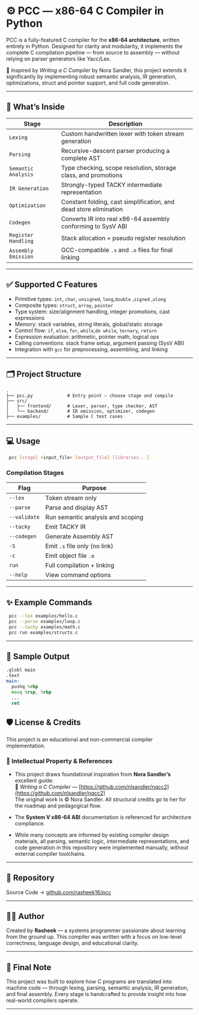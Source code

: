 
# ⚙️ PCC — x86-64 C Compiler in Python

PCC is a fully-featured C compiler for the **x86-64 architecture**, written entirely in Python. 
Designed for clarity and modularity, it implements the complete C compilation pipeline — from 
source to assembly — without relying on parser generators like Yacc/Lex.

📘 Inspired by *Writing a C Compiler* by Nora Sandler, this project extends it significantly by 
implementing robust semantic analysis, IR generation, optimizations, struct and pointer support, 
and full code generation.

---

## 🚀 What’s Inside

| Stage               | Description                                                        |
|---------------------|--------------------------------------------------------------------|
| `Lexing`            | Custom handwritten lexer with token stream generation              |
| `Parsing`           | Recursive-descent parser producing a complete AST                  |
| `Semantic Analysis` | Type checking, scope resolution, storage class, and promotions     |
| `IR Generation`     | Strongly-typed TACKY intermediate representation                   |
| `Optimization`      | Constant folding, cast simplification, and dead store elimination  |
| `Codegen`           | Converts IR into real x86-64 assembly conforming to SysV ABI       |
| `Register Handling` | Stack allocation + pseudo register resolution                      |
| `Assembly Emission` | GCC-compatible `.s` and `.o` files for final linking               |

---

## ✅ Supported C Features

- Primitive types: `int`, `char`, `unsigned`, `long`,`double` ,`signed` ,`ulong`
- Composite types: `struct`, `array`, `pointer`
- Type system: size/alignment handling, integer promotions, cast expressions
- Memory: stack variables, string literals, global/static storage
- Control flow: `if`, `else`, `for`, `while`,`do while`, `ternary`, `return`
- Expression evaluation: arithmetic, pointer math, logical ops
- Calling conventions: stack frame setup, argument passing (SysV ABI)
- Integration with `gcc` for preprocessing, assembling, and linking

---

## 🗂️ Project Structure

```
.
├── pcc.py             # Entry point — choose stage and compile
├── src/
│   ├── frontend/      # Lexer, parser, type checker, AST
│   └── backend/       # IR emission, optimizer, codegen
├── examples/          # Sample C test cases
```

---
## 💻 Usage
```bash
 pcc [stage] <input_file> [output_file] [libraries...]
```

### Compilation Stages

| Flag         | Purpose                            |
|--------------|------------------------------------|
| `--lex`      | Token stream only                  |
| `--parse`    | Parse and display AST              |
| `--validate` | Run semantic analysis and scoping  |
| `--tacky`    | Emit TACKY IR                      |
| `--codegen`  | Generate Assembly AST              |
| `-S`         | Emit `.s` file only (no link)      |
| `-c`         | Emit object file `.o`              |
| `run`        | Full compilation + linking         |
| `--help`     | View command options               |

---

## ✨ Example Commands

```bash
 pcc --lex examples/hello.c
 pcc --parse examples/loop.c
 pcc --tacky examples/math.c
 pcc run examples/structs.c
```

---

## 🧪 Sample Output

```asm
.globl main
.text
main:
  pushq %rbp
  movq %rsp, %rbp
  ...
  ret
```

## 🛡️ License & Credits

This project is an educational and non-commercial compiler implementation.

### 🔐 Intellectual Property & References

- This project draws foundational inspiration from **Nora Sandler’s** excellent guide:  
  📘 *Writing a C Compiler* — [https://github.com/nlsandler/nqcc2](https://github.com/nlsandler/nqcc2)  
  The original work is © Nora Sandler. All structural credits go to her for the roadmap and pedagogical flow.

- The **System V x86-64 ABI** documentation is referenced for architecture compliance.

- While many concepts are informed by existing compiler design materials, all parsing, semantic logic, intermediate representations, and code generation in this repository were implemented manually, without external compiler toolchains.


---
## 🔗 Repository

Source Code → [github.com/rasheek16/pcc](https://www.github.com/rasheek16/pcc)

---

## 👨‍💻 Author

Created by **Rasheek** — a systems programmer passionate about learning from the ground up. This compiler was written with a focus on low-level correctness, language design, and educational clarity.

---

## 📌 Final Note

This project was built to explore how C programs are translated into machine code — through lexing, parsing, semantic analysis, IR generation, and final assembly. Every stage is handcrafted to provide insight into how real-world compilers operate.

---
